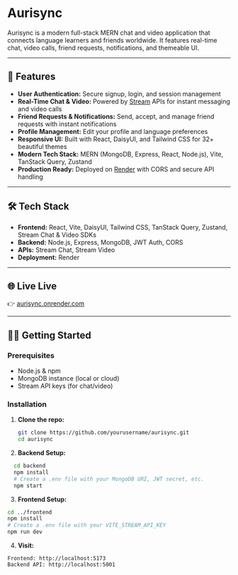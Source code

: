 # Aurisync


Aurisync is a modern full-stack MERN chat and video application that connects language learners and friends worldwide. It features real-time chat, video calls, friend requests, notifications, and themeable UI.

---

## 🚀 Features

- **User Authentication:** Secure signup, login, and session management
- **Real-Time Chat & Video:** Powered by [Stream](https://getstream.io/) APIs for instant messaging and video calls
- **Friend Requests & Notifications:** Send, accept, and manage friend requests with instant notifications
- **Profile Management:** Edit your profile and language preferences
- **Responsive UI:** Built with React, DaisyUI, and Tailwind CSS for 32+ beautiful themes
- **Modern Tech Stack:** MERN (MongoDB, Express, React, Node.js), Vite, TanStack Query, Zustand
- **Production Ready:** Deployed on [Render](https://aurisync.onrender.com) with CORS and secure API handling

---

## 🛠️ Tech Stack

- **Frontend:** React, Vite, DaisyUI, Tailwind CSS, TanStack Query, Zustand, Stream Chat & Video SDKs
- **Backend:** Node.js, Express, MongoDB, JWT Auth, CORS
- **APIs:** Stream Chat, Stream Video
- **Deployment:** Render

---

## 🌐 Live Live

👉 [aurisync.onrender.com](https://aurisync.onrender.com)

---

## 🧑‍💻 Getting Started

### Prerequisites

- Node.js & npm
- MongoDB instance (local or cloud)
- Stream API keys (for chat/video)

### Installation

1. **Clone the repo:**
   ```sh
   git clone https://github.com/yourusername/aurisync.git
   cd aurisync
   ```

2. **Backend Setup:**
```sh
  cd backend
  npm install
  # Create a .env file with your MongoDB URI, JWT secret, etc.
  npm start
```
3. **Frontend Setup:**
 ```sh
 cd ../frontend
npm install
# Create a .env file with your VITE_STREAM_API_KEY
npm run dev
```
4. **Visit:**
```
Frontend: http://localhost:5173
Backend API: http://localhost:5001
```
